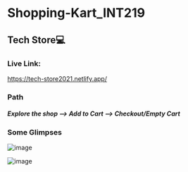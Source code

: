 # Shopping-Kart_INT219

## Tech Store💻

### Live Link: 
https://tech-store2021.netlify.app/

### Path
##### Explore the shop --> Add to Cart --> Checkout/Empty Cart 

### Some Glimpses

![image](https://user-images.githubusercontent.com/56226186/141649756-f4641ee4-843e-44be-a2b0-31ea61ab6c26.png)

![image](https://user-images.githubusercontent.com/56226186/141649797-af51a5cc-9ab8-4cfa-917f-c9672f1d68ea.png)

